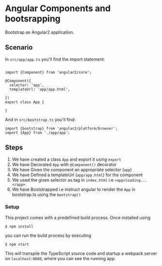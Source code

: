 # Angular Components and bootsrapping

Bootstrap an Angular2 application.

## Scenario

In `src/app/app.ts` you'll find the import statement:

```

import {Component} from 'angular2/core';

@Component({
  selector: 'app',
  templateUrl: 'app/app.html',

})
export class App {

}

```

And in `src/bootstrap.ts` you'll find:

```
import {bootstrap} from 'angular2/platform/browser';
import {App} from './app/app';
```

## Steps

1. We have created a class `App` and export it using `export`
2. We have Decorated `App` with `@Component()` decorator
3. We have Given the component an appropriate selector (`app`)
4. We have Defined a templateUrl (`app/app.html`) for the component
5. We used the given selector as tag in `index.html` i.e `<app>loading...</app>`
6. We have Bootstrapped i.e instruct angular to render the `App` in bootstrap.ts using the `bootstrap()`

### Setup

This project comes with a predefined build process. Once installed using

```
$ npm install
```
you can run the build process by executing

```
$ npm start
```

This will transpile the TypeScript source code and startup a webpack server on `localhost:8080`,
 where you can see the running app.





